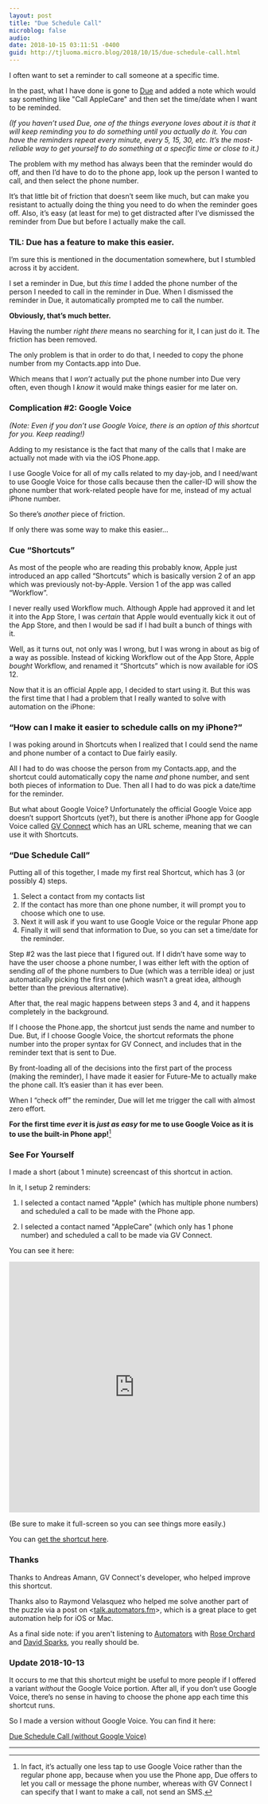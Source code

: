 ```yaml
---
layout: post
title: "Due Schedule Call"
microblog: false
audio: 
date: 2018-10-15 03:11:51 -0400
guid: http://tjluoma.micro.blog/2018/10/15/due-schedule-call.html
---
```


I often want to set a reminder to call someone at a specific time.

In the past, what I have done is gone to [Due](https://www.dueapp.com) and added a note which would say something like "Call AppleCare" and then set the time/date when I want to be reminded.

_(If you haven’t used Due, one of the things everyone loves about it is that it will keep reminding you to do something until you actually do it. You can have the reminders repeat every minute, every 5, 15, 30, etc. It’s the most-reliable way to get yourself to do something at a specific time or close to it.)_

The problem with my method has always been that the reminder would do off, and then I’d have to do to the phone app, look up the person I wanted to call, and then select the phone number.

It’s that little bit of friction that doesn’t seem like much, but can make you resistant to actually doing the thing you need to do when the reminder goes off. Also, it’s easy (at least for me) to get distracted after I’ve dismissed the reminder from Due but before I actually make the call.

### TIL: Due has a feature to make this easier.

I’m sure this is mentioned in the documentation somewhere, but I stumbled across it by accident.

I set a reminder in Due, but _this time_ I added the phone number of the person I needed to call in the reminder in Due. When I dismissed the reminder in Due, it automatically prompted me to call the number.

**Obviously, that’s much better.**

Having the number _right there_ means no searching for it, I can just do it. The friction has been removed.

The only problem is that in order to do that, I needed to copy the phone number from my Contacts.app into Due.

Which means that I _won’t_ actually put the phone number into Due very often, even though I _know_ it would make things easier for me later on.

### Complication #2: Google Voice

_(Note: Even if you don’t use Google Voice, there is an option of this shortcut for you. Keep reading!)_

Adding to my resistance is the fact that many of the calls that I make are actually not made with via the iOS Phone.app.

I use Google Voice for all of my calls related to my day-job, and I need/want to use Google Voice for those calls because then the caller-ID will show the phone number that work-related people have for me, instead of my actual iPhone number.

So there’s _another_ piece of friction.

If only there was some way to make this easier…

### Cue “Shortcuts”

As most of the people who are reading this probably know, Apple just introduced an app called “Shortcuts” which is basically version 2 of an app which was previously not-by-Apple. Version 1 of the app was called “Workflow”.

I never really used Workflow much. Although Apple had approved it and let it into the App Store, I was _certain_ that Apple would eventually kick it out of the App Store, and then I would be sad if I had built a bunch of things with it.

Well, as it turns out, not only was I wrong, but I was wrong in about as big of a way as possible. Instead of kicking Workflow out of the App Store, Apple _bought_ Workflow, and renamed it “Shortcuts” which is now available for iOS 12.

Now that it is an official Apple app, I decided to start using it. But this was the first time that I had a problem that I really wanted to solve with automation on the iPhone:

### “How can I make it easier to schedule calls on my iPhone?”

I was poking around in Shortcuts when I realized that I could send the name and phone number of a contact to Due fairly easily.

All I had to do was choose the person from my Contacts.app, and the shortcut could automatically copy the name _and_ phone number, and sent both pieces of information to Due. Then all I had to do was pick a date/time for the reminder.

But what about Google Voice? Unfortunately the official Google Voice app doesn’t support Shortcuts (yet?), but there is another iPhone app for Google Voice called [GV Connect](http://gvconnect.com) which has an URL scheme, meaning that we can use it with Shortcuts.

### “Due Schedule Call”

Putting all of this together, I made my first real Shortcut, which has 3 (or possibly 4) steps.

1. Select a contact from my contacts list
2. If the contact has more than one phone number, it will prompt you to choose which one to use.
3. Next it will ask if you want to use Google Voice or the regular Phone app
4. Finally it will send that information to Due, so you can set a time/date for the reminder.

Step #2 was the last piece that I figured out. If I didn’t have some way to have the user choose a phone number, I was either left with the option of sending _all_ of the phone numbers to Due (which was a terrible idea) or just automatically picking the first one (which wasn’t a great idea, although better than the previous alternative).

After that, the real magic happens between steps 3 and 4, and it happens completely in the background.

If I choose the Phone.app, the shortcut just sends the name and number to Due. But, if I choose Google Voice, the shortcut reformats the phone number into the proper syntax for GV Connect, and includes that in the reminder text that is sent to Due.

By front-loading all of the decisions into the first part of the process (making the reminder), I have made it easier for Future-Me to actually make the phone call. It’s easier than it has ever been.

When I “check off” the reminder, Due will let me trigger the call with almost zero effort.

**For the first time _ever_ it is _just as easy_ for me to use Google Voice as it is to use the built-in Phone app!**[^actually]

### See For Yourself

I made a short (about 1 minute) screencast of this shortcut in action.

In it, I setup 2 reminders:

1. I selected a contact named "Apple" (which has multiple phone numbers) and scheduled a call to be made with the Phone app.

2. I selected a contact named "AppleCare" (which only has 1 phone number) and scheduled a call to be made via GV Connect.

You can see it here:

<div style="padding:100% 0 0 0;position:relative;"><iframe src="https://player.vimeo.com/video/295111732" style="position:absolute;top:0;left:0;width:100%;height:100%;" frameborder="0" webkitallowfullscreen mozallowfullscreen allowfullscreen></iframe></div><script src="https://player.vimeo.com/api/player.js"></script>

(Be sure to make it full-screen so you can see things more easily.)

You can [get the shortcut here](https://www.icloud.com/shortcuts/02041c70daf54044aa1e3cf3a055245a).

### Thanks

Thanks to Andreas Amann, GV Connect's developer, who helped improve this shortcut.

Thanks also to Raymond Velasquez who helped me solve another part of the puzzle via a post on <[talk.automators.fm](https://talk.automators.fm)>, which is a great place to get automation help for iOS or Mac.

As a final side note: if you aren't listening to [Automators](https://www.relay.fm/automators) with [Rose Orchard](https://rosemaryorchard.com) and [David Sparks](https://www.macsparky.com), you really should be.

### Update 2018-10-13

It occurs to me that this shortcut might be useful to more people if I offered a variant _without_ the Google Voice portion. After all, if you don’t use Google Voice, there’s no sense in having to choose the phone app each time this shortcut runs.

So I made a version without Google Voice. You can find it here:

[Due Schedule Call (without Google Voice)](https://www.icloud.com/shortcuts/06e9d83b9e4f471eb32a069da943bcf9)

<hr />

[^actually]: In fact, it’s actually one less tap to use Google Voice rather than the regular phone app, because when you use the Phone app, Due offers to let you call or message the phone number, whereas with GV Connect I can specify that I want to make a call, not send an SMS.

